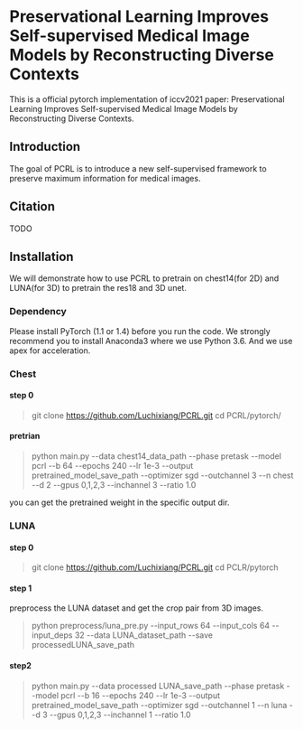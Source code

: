 # Preservational Learning Improves Self-supervised Medical Image Models by Reconstructing Diverse Contexts
This is a official pytorch implementation of iccv2021 paper: Preservational Learning Improves Self-supervised Medical Image Models by Reconstructing Diverse Contexts.
## Introduction
The goal of PCRL is to introduce a new self-supervised framework to preserve maximum information for medical images.  
## Citation
TODO 
## Installation
We will demonstrate how to use PCRL to pretrain on chest14(for 2D) and LUNA(for 3D) to pretrain the res18 and 3D unet.

### Dependency
Please install PyTorch (1.1 or 1.4) before you run the code. We strongly recommend you to install Anaconda3 where we use Python 3.6. And we use apex for acceleration.	

### Chest
#### step 0
> git clone https://github.com/Luchixiang/PCRL.git
>cd PCRL/pytorch/

#### pretrian

> python main.py --data chest14_data_path --phase pretask --model pcrl --b 64 --epochs 240 --lr 1e-3 --output  pretrained_model_save_path --optimizer sgd --outchannel 3 --n chest --d 2 --gpus 0,1,2,3 --inchannel 3 --ratio 1.0 

you can get the pretrained weight in the specific output dir.

### LUNA

#### step 0

> git clone https://github.com/Luchixiang/PCRL.git
> cd PCLR/pytorch

#### step 1

preprocess the LUNA dataset and get the crop pair from 3D images.

> python preprocess/luna_pre.py --input_rows 64 --input_cols 64 --input_deps 32 --data LUNA_dataset_path --save processedLUNA_save_path

#### step2

> python main.py --data processed LUNA_save_path --phase pretask --model pcrl --b 16 --epochs 240 --lr 1e-3 --output pretrained_model_save_path --optimizer sgd --outchannel 1 --n luna --d 3 --gpus 0,1,2,3 --inchannel 1 --ratio 1.0

